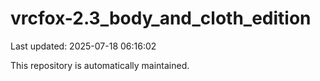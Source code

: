 # vrcfox-2.3_body_and_cloth_edition

Last updated: 2025-07-18 06:16:02

This repository is automatically maintained.
